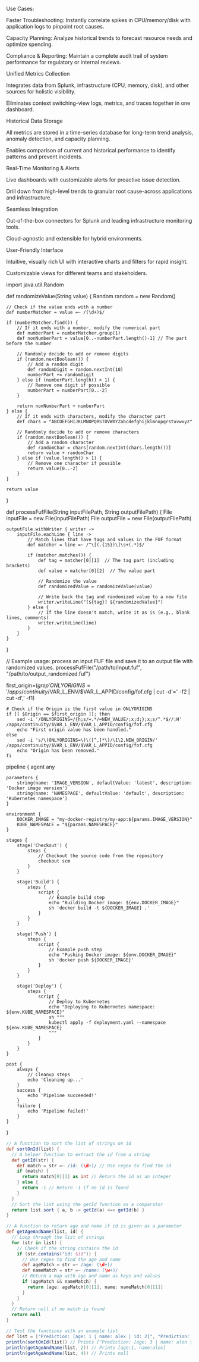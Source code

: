 
Use Cases:

Faster Troubleshooting:
Instantly correlate spikes in CPU/memory/disk with application logs to pinpoint root causes.

Capacity Planning:
Analyze historical trends to forecast resource needs and optimize spending.

Compliance & Reporting:
Maintain a complete audit trail of system performance for regulatory or internal reviews.


Unified Metrics Collection

Integrates data from Splunk, infrastructure (CPU, memory, disk), and other sources for holistic visibility.

Eliminates context switching-view logs, metrics, and traces together in one dashboard.

Historical Data Storage

All metrics are stored in a time-series database for long-term trend analysis, anomaly detection, and capacity planning.

Enables comparison of current and historical performance to identify patterns and prevent incidents.

Real-Time Monitoring & Alerts

Live dashboards with customizable alerts for proactive issue detection.

Drill down from high-level trends to granular root cause-across applications and infrastructure.

Seamless Integration

Out-of-the-box connectors for Splunk and leading infrastructure monitoring tools.

Cloud-agnostic and extensible for hybrid environments.

User-Friendly Interface

Intuitive, visually rich UI with interactive charts and filters for rapid insight.

Customizable views for different teams and stakeholders.





import java.util.Random

def randomizeValue(String value) {
    Random random = new Random()
    
    // Check if the value ends with a number
    def numberMatcher = value =~ /(\d+)$/
    
    if (numberMatcher.find()) {
        // If it ends with a number, modify the numerical part
        def numberPart = numberMatcher.group(1)
        def nonNumberPart = value[0..-numberPart.length()-1] // The part before the number
        
        // Randomly decide to add or remove digits
        if (random.nextBoolean()) {
            // Add a random digit
            def randomDigit = random.nextInt(10)
            numberPart += randomDigit
        } else if (numberPart.length() > 1) {
            // Remove one digit if possible
            numberPart = numberPart[0..-2]
        }
        
        return nonNumberPart + numberPart
    } else {
        // If it ends with characters, modify the character part
        def chars = "ABCDEFGHIJKLMNOPQRSTUVWXYZabcdefghijklmnopqrstuvwxyz"
        
        // Randomly decide to add or remove characters
        if (random.nextBoolean()) {
            // Add a random character
            def randomChar = chars[random.nextInt(chars.length())]
            return value + randomChar
        } else if (value.length() > 1) {
            // Remove one character if possible
            return value[0..-2]
        }
    }
    
    return value
}

def processFufFile(String inputFilePath, String outputFilePath) {
    File inputFile = new File(inputFilePath)
    File outputFile = new File(outputFilePath)
    
    outputFile.withWriter { writer ->
        inputFile.eachLine { line ->
            // Match lines that have tags and values in the FUF format
            def matcher = line =~ /^\[(.{15})\]\s+(.*)$/
            
            if (matcher.matches()) {
                def tag = matcher[0][1]  // The tag part (including brackets)
                def value = matcher[0][2]  // The value part
                
                // Randomize the value
                def randomizedValue = randomizeValue(value)
                
                // Write back the tag and randomized value to a new file
                writer.writeLine("[${tag}] ${randomizedValue}")
            } else {
                // If the line doesn't match, write it as is (e.g., blank lines, comments)
                writer.writeLine(line)
            }
        }
    }
}

// Example usage: process an input FUF file and save it to an output file with randomized values.
processFufFile("/path/to/input.fuf", "/path/to/output_randomized.fuf")


















first_origin=$(grep 'ONLYORIGINS=' /apps/continuity/$VAR_L_ENV/$VAR_L_APPID/config/fof.cfg | cut -d'=' -f2 | cut -d',' -f1)

    # Check if the Origin is the first value in ONLYORIGINS
    if [[ $Origin == $first_origin ]]; then
        sed -i '/ONLYORIGINS=/{h;s/=.*/=NEW_VALUE/;x;d;};x;s/^.*$//;H' /apps/continuity/$VAR_L_ENV/$VAR_L_APPID/config/fof.cfg
        echo "First origin value has been handled."
    else
        sed -i 's/\(ONLYORIGINS=\)\([^,]*\)/\1\2,NEW_ORIGIN/' /apps/continuity/$VAR_L_ENV/$VAR_L_APPID/config/fof.cfg
        echo "Origin has been removed."
    fi


pipeline {
    agent any
    
    parameters {
        string(name: 'IMAGE_VERSION', defaultValue: 'latest', description: 'Docker image version')
        string(name: 'NAMESPACE', defaultValue: 'default', description: 'Kubernetes namespace')
    }
    
    environment {
        DOCKER_IMAGE = "my-docker-registry/my-app:${params.IMAGE_VERSION}"
        KUBE_NAMESPACE = "${params.NAMESPACE}"
    }
    
    stages {
        stage('Checkout') {
            steps {
                // Checkout the source code from the repository
                checkout scm
            }
        }
        
        stage('Build') {
            steps {
                script {
                    // Example build step
                    echo "Building Docker image: ${env.DOCKER_IMAGE}"
                    sh 'docker build -t ${DOCKER_IMAGE} .'
                }
            }
        }
        
        stage('Push') {
            steps {
                script {
                    // Example push step
                    echo "Pushing Docker image: ${env.DOCKER_IMAGE}"
                    sh 'docker push ${DOCKER_IMAGE}'
                }
            }
        }
        
        stage('Deploy') {
            steps {
                script {
                    // Deploy to Kubernetes
                    echo "Deploying to Kubernetes namespace: ${env.KUBE_NAMESPACE}"
                    sh """
                    kubectl apply -f deployment.yaml --namespace ${env.KUBE_NAMESPACE}
                    """
                }
            }
        }
    }
    
    post {
        always {
            // Cleanup steps
            echo 'Cleaning up...'
        }
        success {
            echo 'Pipeline succeeded!'
        }
        failure {
            echo 'Pipeline failed!'
        }
    }
}


        

```groovy
// A function to sort the list of strings on id
def sortOnId(list) {
  // A helper function to extract the id from a string
  def getId(str) {
    def match = str =~ /id: (\d+)/ // Use regex to find the id
    if (match) {
      return match[0][1] as int // Return the id as an integer
    } else {
      return -1 // Return -1 if no id is found
    }
  }
  // Sort the list using the getId function as a comparator
  return list.sort { a, b -> getId(a) <=> getId(b) }
}

// A function to return age and name if id is given as a parameter
def getAgeAndName(list, id) {
  // Loop through the list of strings
  for (str in list) {
    // Check if the string contains the id
    if (str.contains("id: $id")) {
      // Use regex to find the age and name
      def ageMatch = str =~ /age: (\d+)/
      def nameMatch = str =~ /name: (\w+)/
      // Return a map with age and name as keys and values
      if (ageMatch && nameMatch) {
        return [age: ageMatch[0][1], name: nameMatch[0][1]]
      }
    }
  }
  // Return null if no match is found
  return null
}

// Test the functions with an example list
def list = ["Prediction: [age: 1 | name: alex | id: 2]", "Prediction: [age: 3 | name: alen | id:1]", "Prediction: [age: 7 | name: arrow | id: 6]"]
println(sortOnId(list)) // Prints ["Prediction: [age: 3 | name: alen | id:1]", "Prediction: [age: 1 | name: alex | id: 2]", "Prediction: [age: 7 | name: arrow | id: 6]"]
println(getAgeAndName(list, 2)) // Prints [age:1, name:alex]
println(getAgeAndName(list, 4)) // Prints null
```
